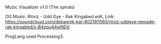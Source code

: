 Muzic Visualizer v1.0 (The spirals)

OG Music: Ritviz - Udd Gye - Rak Kingabed edit, Link: https://soundcloud.com/debagnik-kar-802197060/ritviz-uddgye-remade-rak-kingabed/s-B4zpu44wNDd

ProgLang used Processing3.